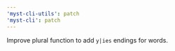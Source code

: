 ```yaml
---
'myst-cli-utils': patch
'myst-cli': patch
---
```


Improve plural function to add `y|ies` endings for words.
